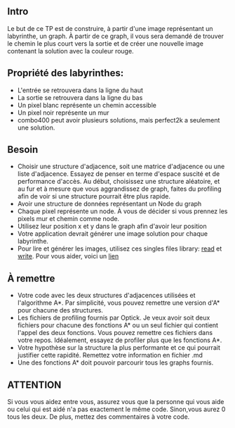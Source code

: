 ## Intro
Le but de ce TP est de construire, à partir d'une image représentant un labyrinthe, un graph. À partir de ce graph, il vous sera demandé de trouver le chemin le plus court vers la sortie et de créer une nouvelle image contenant la solution avec la couleur rouge.

## Propriété des labyrinthes:
- L'entrée se retrouvera dans la ligne du haut
- La sortie se retrouvera dans la ligne du bas
- Un pixel blanc représente un chemin accessible
- Un pixel noir représente un mur
- combo400 peut avoir plusieurs solutions, mais perfect2k a seulement une solution.

## Besoin
- Choisir une structure d'adjacence, soit une matrice d'adjacence ou une liste d'adjacence. Essayez de penser en terme d'espace suscité et de performance d'accès. Au début, choisissez une structure aléatoire, et au fur et à mesure que vous aggrandissez de graph, faites du profiling afin de voir si une structure pourrait être plus rapide.
- Avoir une structure de données représentant un Node du graph
- Chaque pixel représente un node. À vous de décider si vous prennez les pixels mur et chemin comme node.
- Utilisez leur position x et y dans le graph afin d'avoir leur position
- Votre application devrait générer une image solution pour chaque labyrinthe.
- Pour lire et générer les images, utilisez ces singles files library: [read](https://github.com/nothings/stb/blob/master/stb_image.h) et [write](https://github.com/nothings/stb/blob/master/stb_image_write.h). Pour vous aider, voici un [lien](https://solarianprogrammer.com/2019/06/10/c-programming-reading-writing-images-stb_image-libraries/)

## À remettre
- Votre code avec les deux structures d'adjacences utilisées et l'algorithme A*. Par simplicité, vous pouvez remettre une version d'A* pour chacune des structures.
- Les fichiers de profiling fournis par Optick. Je veux avoir soit deux fichiers pour chacune des fonctions A* ou un seul fichier qui contient l'appel des deux fonctions. Vous pouvez remettre ces fichiers dans votre repos. Idéalement, essayez de profiler plus que les fonctions A*.
- Votre hypothèse sur la structure la plus performante et ce qui pourrait justifier cette rapidité. Remettez votre information en fichier .md
- Une des fonctions A* doit pouvoir parcourir tous les graphs fournis.

## ATTENTION
Si vous vous aidez entre vous, assurez vous que la personne qui vous aide ou celui qui est aidé n'a pas exactement le même code. Sinon,vous aurez 0 tous les deux. De plus, mettez des commentaires à votre code.
